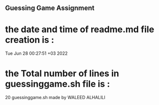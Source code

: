 ## Guessing Game Assignment
# the date and time of readme.md file creation is :
Tue Jun 28 00:27:51 +03 2022
# the Total number of lines in guessinggame.sh file is :
20 guessinggame.sh
 made by WALEED ALHALILI 
